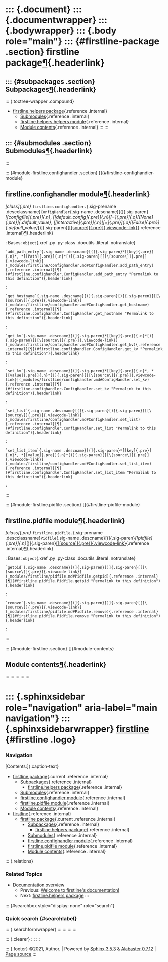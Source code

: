 ::: {.document}
::: {.documentwrapper}
::: {.bodywrapper}
::: {.body role="main"}
::: {#firstline-package .section}
firstline package[¶](#firstline-package "Permalink to this headline"){.headerlink}
==================================================================================

::: {#subpackages .section}
Subpackages[¶](#subpackages "Permalink to this headline"){.headerlink}
----------------------------------------------------------------------

::: {.toctree-wrapper .compound}
-   [firstline.helpers package](firstline.helpers.md){.reference
    .internal}
    -   [Submodules](firstline.helpers.md#submodules){.reference
        .internal}
    -   [firstline.helpers.helpers
        module](firstline.helpers.md#module-firstline.helpers.helpers){.reference
        .internal}
    -   [Module
        contents](firstline.helpers.md#module-firstline.helpers){.reference
        .internal}
:::
:::

::: {#submodules .section}
Submodules[¶](#submodules "Permalink to this headline"){.headerlink}
--------------------------------------------------------------------
:::

::: {#module-firstline.confighandler .section}
[]{#firstline-confighandler-module}

firstline.confighandler module[¶](#module-firstline.confighandler "Permalink to this headline"){.headerlink}
------------------------------------------------------------------------------------------------------------

*[class]{.pre}* `firstline.confighandler.`{.sig-prename .descclassname}`ConfigHandler`{.sig-name .descname}[(]{.sig-paren}*[[configfile]{.pre}]{.n}*, *[[default\_config]{.pre}]{.n}[[=]{.pre}]{.o}[[None]{.pre}]{.default_value}*, *[[interactive]{.pre}]{.n}[[=]{.pre}]{.o}[[False]{.pre}]{.default_value}*[)]{.sig-paren}[[[\[source\]]{.pre}]{.viewcode-link}](_modules/firstline/confighandler.md#ConfigHandler){.reference .internal}[¶](#firstline.confighandler.ConfigHandler "Permalink to this definition"){.headerlink}

:   Bases: `object`{.xref .py .py-class .docutils .literal .notranslate}

    `add_path_entry`{.sig-name .descname}[(]{.sig-paren}*[[key]{.pre}]{.n}*, *[[Path]{.pre}]{.n}*[)]{.sig-paren}[[[\[source\]]{.pre}]{.viewcode-link}](_modules/firstline/confighandler.md#ConfigHandler.add_path_entry){.reference .internal}[¶](#firstline.confighandler.ConfigHandler.add_path_entry "Permalink to this definition"){.headerlink}

    :   

    `get_hostname`{.sig-name .descname}[(]{.sig-paren}[)]{.sig-paren}[[[\[source\]]{.pre}]{.viewcode-link}](_modules/firstline/confighandler.md#ConfigHandler.get_hostname){.reference .internal}[¶](#firstline.confighandler.ConfigHandler.get_hostname "Permalink to this definition"){.headerlink}

    :   

    `get_kv`{.sig-name .descname}[(]{.sig-paren}*[[key]{.pre}]{.n}*[)]{.sig-paren}[[[\[source\]]{.pre}]{.viewcode-link}](_modules/firstline/confighandler.md#ConfigHandler.get_kv){.reference .internal}[¶](#firstline.confighandler.ConfigHandler.get_kv "Permalink to this definition"){.headerlink}

    :   

    `set_kv`{.sig-name .descname}[(]{.sig-paren}*[[key]{.pre}]{.n}*, *[[value]{.pre}]{.n}*[)]{.sig-paren}[[[\[source\]]{.pre}]{.viewcode-link}](_modules/firstline/confighandler.md#ConfigHandler.set_kv){.reference .internal}[¶](#firstline.confighandler.ConfigHandler.set_kv "Permalink to this definition"){.headerlink}

    :   

    `set_list`{.sig-name .descname}[(]{.sig-paren}[)]{.sig-paren}[[[\[source\]]{.pre}]{.viewcode-link}](_modules/firstline/confighandler.md#ConfigHandler.set_list){.reference .internal}[¶](#firstline.confighandler.ConfigHandler.set_list "Permalink to this definition"){.headerlink}

    :   

    `set_list_item`{.sig-name .descname}[(]{.sig-paren}*[[key]{.pre}]{.n}*, *[[value]{.pre}]{.n}*[)]{.sig-paren}[[[\[source\]]{.pre}]{.viewcode-link}](_modules/firstline/confighandler.md#ConfigHandler.set_list_item){.reference .internal}[¶](#firstline.confighandler.ConfigHandler.set_list_item "Permalink to this definition"){.headerlink}

    :   
:::

::: {#module-firstline.pidfile .section}
[]{#firstline-pidfile-module}

firstline.pidfile module[¶](#module-firstline.pidfile "Permalink to this headline"){.headerlink}
------------------------------------------------------------------------------------------------

*[class]{.pre}* `firstline.pidfile.`{.sig-prename .descclassname}`Pidfile`{.sig-name .descname}[(]{.sig-paren}*[[pidfile]{.pre}]{.n}*[)]{.sig-paren}[[[\[source\]]{.pre}]{.viewcode-link}](_modules/firstline/pidfile.md#Pidfile){.reference .internal}[¶](#firstline.pidfile.Pidfile "Permalink to this definition"){.headerlink}

:   Bases: `object`{.xref .py .py-class .docutils .literal .notranslate}

    `getpid`{.sig-name .descname}[(]{.sig-paren}[)]{.sig-paren}[[[\[source\]]{.pre}]{.viewcode-link}](_modules/firstline/pidfile.md#Pidfile.getpid){.reference .internal}[¶](#firstline.pidfile.Pidfile.getpid "Permalink to this definition"){.headerlink}

    :   

    `remove`{.sig-name .descname}[(]{.sig-paren}[)]{.sig-paren}[[[\[source\]]{.pre}]{.viewcode-link}](_modules/firstline/pidfile.md#Pidfile.remove){.reference .internal}[¶](#firstline.pidfile.Pidfile.remove "Permalink to this definition"){.headerlink}

    :   
:::

::: {#module-firstline .section}
[]{#module-contents}

Module contents[¶](#module-firstline "Permalink to this headline"){.headerlink}
-------------------------------------------------------------------------------
:::
:::
:::
:::
:::

::: {.sphinxsidebar role="navigation" aria-label="main navigation"}
::: {.sphinxsidebarwrapper}
[firstline](index.md) {#firstline .logo}
=====================

### Navigation

[Contents:]{.caption-text}

-   [firstline package](#){.current .reference .internal}
    -   [Subpackages](#subpackages){.reference .internal}
        -   [firstline.helpers package](firstline.helpers.md){.reference
            .internal}
    -   [Submodules](#submodules){.reference .internal}
    -   [firstline.confighandler
        module](#module-firstline.confighandler){.reference .internal}
    -   [firstline.pidfile module](#module-firstline.pidfile){.reference
        .internal}
    -   [Module contents](#module-firstline){.reference .internal}
-   [firstline](modules.md){.reference .internal}
    -   [firstline package](#){.current .reference .internal}
        -   [Subpackages](#subpackages){.reference .internal}
            -   [firstline.helpers
                package](firstline.helpers.md){.reference .internal}
        -   [Submodules](#submodules){.reference .internal}
        -   [firstline.confighandler
            module](#module-firstline.confighandler){.reference
            .internal}
        -   [firstline.pidfile
            module](#module-firstline.pidfile){.reference .internal}
        -   [Module contents](#module-firstline){.reference .internal}

::: {.relations}
### Related Topics

-   [Documentation overview](index.md)
    -   Previous: [Welcome to firstline's
        documentation!](index.md "previous chapter")
    -   Next: [firstline.helpers
        package](firstline.helpers.md "next chapter")
:::

::: {#searchbox style="display: none" role="search"}
### Quick search {#searchlabel}

::: {.searchformwrapper}
:::
:::
:::
:::

::: {.clearer}
:::
:::

::: {.footer}
©2021, Author. \| Powered by [Sphinx 3.5.3](http://sphinx-doc.org/) &
[Alabaster 0.7.12](https://github.com/bitprophet/alabaster) \| [Page
source](_sources/firstline.rst.txt)
:::
